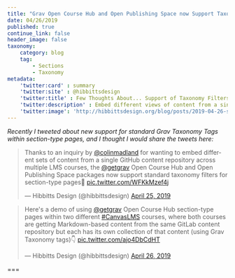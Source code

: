 ```yaml
---
title: "Grav Open Course Hub and Open Publishing Space now Support Taxonomy Filters for Section-type Pages."
date: 04/26/2019
published: true
continue_link: false
header_image: false
taxonomy:
    category: blog
    tag:
        - Sections
        - Taxonomy
metadata:
    'twitter:card' : summary
    'twitter:site' : @hibbittsdesign
    'twitter:title' : Few Thoughts About... Support of Taxonomy Filters for Section-type Pages
    'twitter:description' : Embed different views of content from a single GitHub content repository (inside or outside of an LMS)
    'twitter:image': 'http://hibbittsdesign.org/blog/posts/2019-04-26-section-type-pages-now-support-taxonomy-views/tag.png'
---
```


_Recently I tweeted about new support for standard Grav Taxonomy Tags within section-type pages, and I thought I would share the tweets here:_

<blockquote class="twitter-tweet" data-lang="en"><p lang="en" dir="ltr">Thanks to an inquiry by <a href="https://twitter.com/colinmadland?ref_src=twsrc%5Etfw">@colinmadland</a> for wanting to embed different sets of content from a single GitHub content repository across multiple LMS courses, the <a href="https://twitter.com/getgrav?ref_src=twsrc%5Etfw">@getgrav</a> Open Course Hub and Open Publishing Space packages now support standard taxonomy filters for section-type pages🙌 <a href="https://t.co/WFKkMzef4j">pic.twitter.com/WFKkMzef4j</a></p>&mdash; Hibbitts Design (@hibbittsdesign) <a href="https://twitter.com/hibbittsdesign/status/1121462185345998848?ref_src=twsrc%5Etfw">April 25, 2019</a></blockquote>
<script async src="https://platform.twitter.com/widgets.js" charset="utf-8"></script>

<blockquote class="twitter-tweet" data-lang="en"><p lang="en" dir="ltr">Here&#39;s a demo of using <a href="https://twitter.com/getgrav?ref_src=twsrc%5Etfw">@getgrav</a> Open Course Hub section-type pages within two different <a href="https://twitter.com/hashtag/CanvasLMS?src=hash&amp;ref_src=twsrc%5Etfw">#CanvasLMS</a> courses, where both courses are getting Markdown-based content from the same GitLab content repository but each has its own collection of that content (using Grav Taxonomy tags)👇 <a href="https://t.co/ajo4DbCdHT">pic.twitter.com/ajo4DbCdHT</a></p>&mdash; Hibbitts Design (@hibbittsdesign) <a href="https://twitter.com/hibbittsdesign/status/1121818845017063424?ref_src=twsrc%5Etfw">April 26, 2019</a></blockquote>
<script async src="https://platform.twitter.com/widgets.js" charset="utf-8"></script>

===
